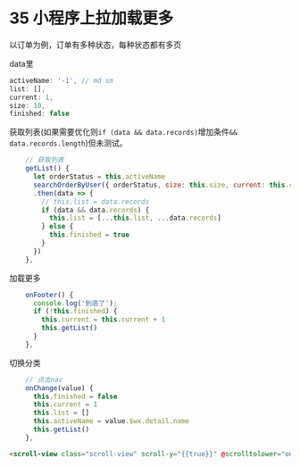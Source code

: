 # 35 小程序上拉加载更多

以订单为例，订单有多种状态，每种状态都有多页

data里

```js
activeName: '-1', // md sm
list: [],
current: 1,
size: 10,
finished: false
```

获取列表(如果需要优化则`if (data && data.records)`增加条件`&& data.records.length`)但未测试。

```js
    // 获取列表
    getList() {
      let orderStatus = this.activeName
      searchOrderByUser({ orderStatus, size: this.size, current: this.current })
      .then(data => {
        // this.list = data.records
        if (data && data.records) {
          this.list = [...this.list, ...data.records]
        } else {
          this.finished = true
        }
      })
    },
```

加载更多

```js
    onFooter() {
      console.log('到底了');
      if (!this.finished) {
        this.current = this.current + 1
        this.getList()
      }
    },
```

切换分类

```js
    // 点击nav
    onChange(value) {
      this.finished = false
      this.current = 1
      this.list = []
      this.activeName = value.$wx.detail.name
      this.getList()
    },
```



```html
<scroll-view class="scroll-view" scroll-y="{{true}}" @scrolltolower="onFooter">
```

